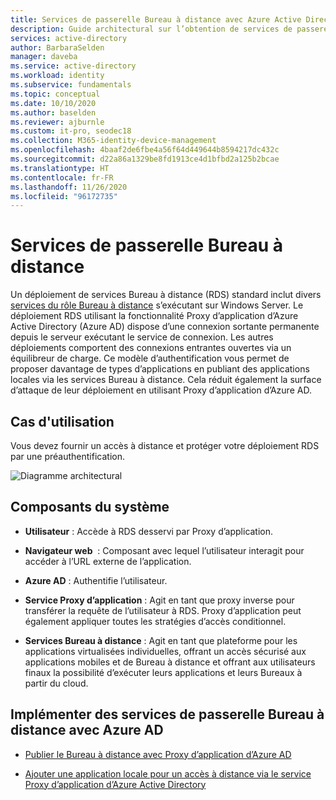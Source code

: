 ```yaml
---
title: Services de passerelle Bureau à distance avec Azure Active Directory
description: Guide architectural sur l’obtention de services de passerelle Bureau à distance avec Azure Active Directory.
services: active-directory
author: BarbaraSelden
manager: daveba
ms.service: active-directory
ms.workload: identity
ms.subservice: fundamentals
ms.topic: conceptual
ms.date: 10/10/2020
ms.author: baselden
ms.reviewer: ajburnle
ms.custom: it-pro, seodec18
ms.collection: M365-identity-device-management
ms.openlocfilehash: 4baaf2de6fbe4a56f64d449644b8594217dc432c
ms.sourcegitcommit: d22a86a1329be8fd1913ce4d1bfbd2a125b2bcae
ms.translationtype: HT
ms.contentlocale: fr-FR
ms.lasthandoff: 11/26/2020
ms.locfileid: "96172735"
---
```

# <a name="remote-desktop-gateway-services"></a>Services de passerelle Bureau à distance

Un déploiement de services Bureau à distance (RDS) standard inclut divers [services du rôle Bureau à distance](/windows-server/remote/remote-desktop-services/Desktop-hosting-logical-architecture) s’exécutant sur Windows Server. Le déploiement RDS utilisant la fonctionnalité Proxy d’application d’Azure Active Directory (Azure AD) dispose d’une connexion sortante permanente depuis le serveur exécutant le service de connexion. Les autres déploiements comportent des connexions entrantes ouvertes via un équilibreur de charge. Ce modèle d’authentification vous permet de proposer davantage de types d’applications en publiant des applications locales via les services Bureau à distance. Cela réduit également la surface d’attaque de leur déploiement en utilisant Proxy d’application d’Azure AD.

## <a name="use-when"></a>Cas d'utilisation

Vous devez fournir un accès à distance et protéger votre déploiement RDS par une préauthentification.

![Diagramme architectural](./media/authentication-patterns/rdp-auth.png)

## <a name="components-of-system"></a>Composants du système

* **Utilisateur** : Accède à RDS desservi par Proxy d’application.

* **Navigateur web**  : Composant avec lequel l’utilisateur interagit pour accéder à l’URL externe de l’application.

* **Azure AD** : Authentifie l’utilisateur. 

* **Service Proxy d’application** : Agit en tant que proxy inverse pour transférer la requête de l’utilisateur à RDS. Proxy d’application peut également appliquer toutes les stratégies d’accès conditionnel. 

* **Services Bureau à distance** : Agit en tant que plateforme pour les applications virtualisées individuelles, offrant un accès sécurisé aux applications mobiles et de Bureau à distance et offrant aux utilisateurs finaux la possibilité d’exécuter leurs applications et leurs Bureaux à partir du cloud. 

## <a name="implement-remote-desktop-gateway-services-with-azure-ad"></a>Implémenter des services de passerelle Bureau à distance avec Azure AD

* [Publier le Bureau à distance avec Proxy d’application d’Azure AD](../manage-apps/application-proxy-integrate-with-remote-desktop-services.md) 

* [Ajouter une application locale pour un accès à distance via le service Proxy d’application d’Azure Active Directory](../manage-apps/application-proxy-add-on-premises-application.md)


